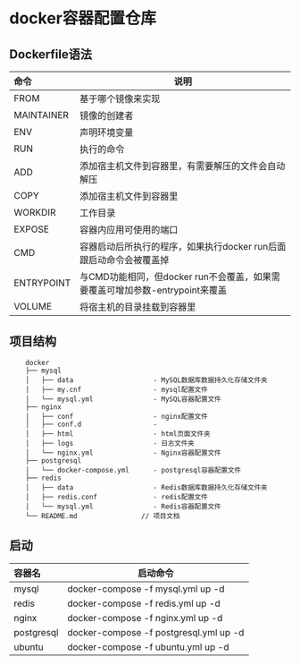 # docker容器配置仓库

## Dockerfile语法

| 命令         | 说明                                                 |
|:-----------|----------------------------------------------------|
| FROM       | 基于哪个镜像来实现                                          |
| MAINTAINER | 镜像的创建者                                             |
| ENV        | 声明环境变量                                             |
| RUN        | 执行的命令                                              |
| ADD        | 添加宿主机文件到容器里，有需要解压的文件会自动解压                          |
| COPY       | 添加宿主机文件到容器里                                        |
| WORKDIR    | 工作目录                                               |
| EXPOSE     | 容器内应用可使用的端口                                        |
| CMD        | 容器启动后所执行的程序，如果执行docker run后面跟启动命令会被覆盖掉             |
| ENTRYPOINT | 与CMD功能相同，但docker run不会覆盖，如果需要覆盖可增加参数-entrypoint来覆盖 |
| VOLUME     | 将宿主机的目录挂载到容器里                                      |

## 项目结构

```text
    docker
    ├── mysql                   
    │   ├── data                    - MySQL数据库数据持久化存储文件夹
    │   ├── my.cnf                  - mysql配置文件
    │   └── mysql.yml               - MySQL容器配置文件
    ├── nginx                   
    │   ├── conf                    - nginx配置文件
    │   ├── conf.d                  - 
    │   ├── html                    - html页面文件夹
    │   ├── logs                    - 日志文件夹
    │   └── nginx.yml               - Nginx容器配置文件    
    ├── postgresql
    │   └── docker-compose.yml      - postgresql容器配置文件    
    ├── redis
    │   ├── data                    - Redis数据库数据持久化存储文件夹
    │   ├── redis.conf              - redis配置文件
    │   └── mysql.yml               - Redis容器配置文件
    └── README.md                // 项目文档
```


## 启动

| 容器名        | 启动命令                                   |
|:-----------|----------------------------------------|
| mysql      | docker-compose -f mysql.yml up -d      |
| redis      | docker-compose -f redis.yml up -d      |
| nginx      | docker-compose -f nginx.yml up -d      |
| postgresql | docker-compose -f postgresql.yml up -d |
| ubuntu     | docker-compose -f ubuntu.yml up -d     |

